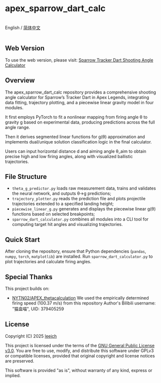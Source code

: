 # apex_sparrow_dart_calc

<br>English / [简体中文](README.md)<br><br>

## Web Version

To use the web version, please visit: [Sparrow Tracker Dart Shooting Angle Calculator](https://leejch.github.io/apex_sparrow_dart_calc/)

## Overview

The apex_sparrow_dart_calc repository provides a comprehensive shooting angle calculator for Sparrow’s Tracker Dart in Apex Legends, integrating data fitting, trajectory plotting, and a piecewise linear gravity model in four modules.

It first employs PyTorch to fit a nonlinear mapping from firing angle θ to gravity g based on experimental data, producing predictions across the full angle range.

Then it derives segmented linear functions for g(θ) approximation and implements dual/unique solution classification logic in the final calculator.

Users can input horizontal distance d and aiming angle θ_aim to obtain precise high and low firing angles, along with visualized ballistic trajectories.

## File Structure

- `theta_g_predictor.py` loads raw measurement data, trains and validates the neural network, and outputs θ→g predictions;
- `trajectory_plotter.py` reads the prediction file and plots projectile trajectories extended to a specified landing height;
- `piecewise_linear_g.py` generates and displays the piecewise linear g(θ) functions based on selected breakpoints;
- `sparrow_dart_calculator.py` combines all modules into a CLI tool for computing target hit angles and visualizing trajectories.

## Quick Start

After cloning the repository, ensure that Python dependencies (`pandas`, `numpy`, `torch`, `matplotlib`) are installed.
Run `sparrow_dart_calculator.py` to plot trajectories and calculate firing angles.

## Special Thanks

This project builds on:

- [NYTN02/APEX_thetacalculation](https://github.com/NYTN02/APEX_thetacalculation)
  We used the empirically determined firing speed (100.37 m/s) from this repository
  Author's Bilibili username: "猫盒喵", UID: 379405259

## License

Copyright (C) 2025 [leejch](https://github.com/leejch)

This project is licensed under the terms of the [GNU General Public License v3.0](https://www.gnu.org/licenses/gpl-3.0.html).
You are free to use, modify, and distribute this software under GPLv3 or compatible licenses, provided that original copyright and license notices are preserved.

This software is provided "as is", without warranty of any kind, express or implied.
